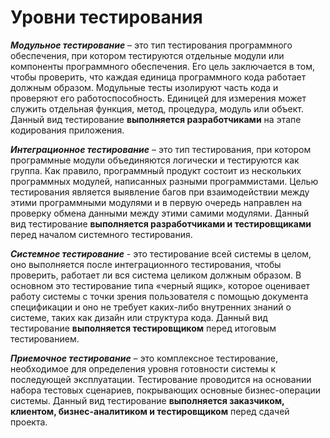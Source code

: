 # Уровни тестирования
   ***Модульное тестирование*** – это тип тестирования программного обеспечения, при котором тестируются отдельные модули или компоненты программного обеспечения. Его цель заключается в том, чтобы проверить, что каждая единица программного кода работает должным образом. Модульные тесты изолируют часть кода и проверяют его работоспособность. Единицей для измерения может служить отдельная функция, метод, процедура, модуль или объект. Данный вид тестирование **выполняется разработчиками** на этапе кодирования приложения. 
   
   ***Интеграционное тестирование*** – это тип тестирования, при котором программные модули объединяются логически и тестируются как группа. Как правило, программный продукт состоит из нескольких программных модулей, написанных разными программистами. Целью тестирования является выявление багов при взаимодействии между этими программными модулями и в первую очередь направлен на проверку обмена данными между этими самими модулями. Данный вид тестирование **выполняется разработчиками и тестировщиками** перед началом системного тестирования.
   
   ***Системное тестирование*** - это тестирование всей системы в целом, оно выполняется после интеграционного тестирования, чтобы проверить, работает ли вся система целиком должным образом. В основном это тестирование типа «черный ящик», которое оценивает работу системы с точки зрения пользователя с помощью документа спецификации и оно не требует каких-либо внутренних знаний о системе, таких как дизайн или структура кода. Данный вид тестирование **выполняется тестировщиком** перед итоговым тестированием.
   
   ***Приемочное тестирование*** – это комплексное тестирование, необходимое для определения уровня готовности системы к последующей эксплуатации. Тестирование проводится на основании набора тестовых сценариев, покрывающих основные бизнес-операции системы. Данный вид тестирование **выполняется заказчиком, клиентом, бизнес-аналитиком и тестировщиком** перед сдачей проекта.
